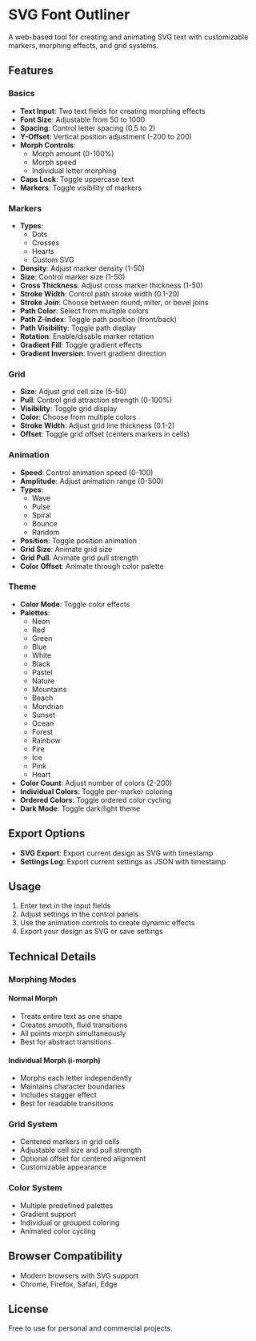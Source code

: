# SVG Font Outliner

A web-based tool for creating and animating SVG text with customizable markers, morphing effects, and grid systems.

## Features

### Basics

- **Text Input**: Two text fields for creating morphing effects
- **Font Size**: Adjustable from 50 to 1000
- **Spacing**: Control letter spacing (0.5 to 2)
- **Y-Offset**: Vertical position adjustment (-200 to 200)
- **Morph Controls**:
  - Morph amount (0-100%)
  - Morph speed
  - Individual letter morphing
- **Caps Lock**: Toggle uppercase text
- **Markers**: Toggle visibility of markers

### Markers

- **Types**:
  - Dots
  - Crosses
  - Hearts
  - Custom SVG
- **Density**: Adjust marker density (1-50)
- **Size**: Control marker size (1-50)
- **Cross Thickness**: Adjust cross marker thickness (1-50)
- **Stroke Width**: Control path stroke width (0.1-20)
- **Stroke Join**: Choose between round, miter, or bevel joins
- **Path Color**: Select from multiple colors
- **Path Z-Index**: Toggle path position (front/back)
- **Path Visibility**: Toggle path display
- **Rotation**: Enable/disable marker rotation
- **Gradient Fill**: Toggle gradient effects
- **Gradient Inversion**: Invert gradient direction

### Grid

- **Size**: Adjust grid cell size (5-50)
- **Pull**: Control grid attraction strength (0-100%)
- **Visibility**: Toggle grid display
- **Color**: Choose from multiple colors
- **Stroke Width**: Adjust grid line thickness (0.1-2)
- **Offset**: Toggle grid offset (centers markers in cells)

### Animation

- **Speed**: Control animation speed (0-100)
- **Amplitude**: Adjust animation range (0-500)
- **Types**:
  - Wave
  - Pulse
  - Spiral
  - Bounce
  - Random
- **Position**: Toggle position animation
- **Grid Size**: Animate grid size
- **Grid Pull**: Animate grid pull strength
- **Color Offset**: Animate through color palette

### Theme

- **Color Mode**: Toggle color effects
- **Palettes**:
  - Neon
  - Red
  - Green
  - Blue
  - White
  - Black
  - Pastel
  - Nature
  - Mountains
  - Beach
  - Mondrian
  - Sunset
  - Ocean
  - Forest
  - Rainbow
  - Fire
  - Ice
  - Pink
  - Heart
- **Color Count**: Adjust number of colors (2-200)
- **Individual Colors**: Toggle per-marker coloring
- **Ordered Colors**: Toggle ordered color cycling
- **Dark Mode**: Toggle dark/light theme

## Export Options

- **SVG Export**: Export current design as SVG with timestamp
- **Settings Log**: Export current settings as JSON with timestamp

## Usage

1. Enter text in the input fields
2. Adjust settings in the control panels
3. Use the animation controls to create dynamic effects
4. Export your design as SVG or save settings

## Technical Details

### Morphing Modes

#### Normal Morph

- Treats entire text as one shape
- Creates smooth, fluid transitions
- All points morph simultaneously
- Best for abstract transitions

#### Individual Morph (i-morph)

- Morphs each letter independently
- Maintains character boundaries
- Includes stagger effect
- Best for readable transitions

### Grid System

- Centered markers in grid cells
- Adjustable cell size and pull strength
- Optional offset for centered alignment
- Customizable appearance

### Color System

- Multiple predefined palettes
- Gradient support
- Individual or grouped coloring
- Animated color cycling

## Browser Compatibility

- Modern browsers with SVG support
- Chrome, Firefox, Safari, Edge

## License

Free to use for personal and commercial projects.
